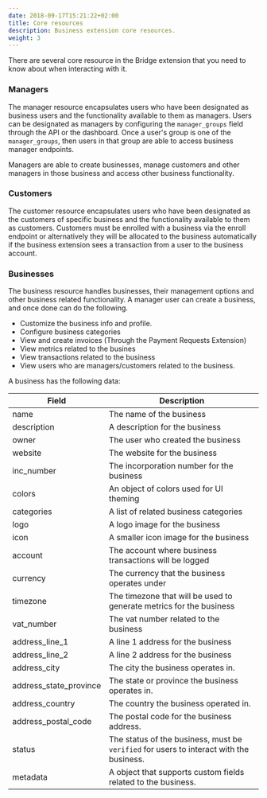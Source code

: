 ```yaml
---
date: 2018-09-17T15:21:22+02:00
title: Core resources
description: Business extension core resources.
weight: 3
---
```


There are several core resource in the Bridge extension that you need to know about when interacting with it.

### Managers

The manager resource encapsulates users who have been designated as business users and the functionality available to them as managers. Users can be designated as managers by configuring the `manager_groups` field through the API or the dashboard. Once a user's group is one of the `manager_groups`, then users in that group are able to access business manager endpoints.

Managers are able to create businesses, manage customers and other managers in those business and access other business functionality.


### Customers

The customer resource encapsulates users who have been designated as the customers of specific business and the functionality available to them as customers. Customers must be enrolled with a business via the enroll endpoint or alternatively they will be allocated to the business automatically if the business extension sees a transaction from a user to the business account.


### Businesses

The business resource handles businesses, their management options and other business related functionality. A manager user can create a business, and once done can do the following.

- Customize the business info and profile.
- Configure business categories
- View and create invoices (Through the Payment Requests Extension)
- View metrics related to the busines
- View transactions related to the business
- View users who are managers/customers related to the business.

A business has the following data:

Field | Description
--- | ---
name |  The name of the business
description | A description for the business
owner | The user who created the business
website | The website for the business
inc_number | The incorporation number for the business
colors | An object of colors used for UI theming
categories | A list of related business categories
logo | A logo image for the business
icon | A smaller icon image for the business
account | The account where business transactions will be logged
currency | The currency that the business operates under
timezone | The timezone that will be used to generate metrics for the business
vat_number | The vat number related to the business
address_line_1 | A line 1 address for the business
address_line_2 | A line 2 address for the business
address_city | The city the business operates in.
address_state_province | The state or province the business operates in.
address_country | The country the business operated in.
address_postal_code | The postal code for the business address.
status | The status of the business, must be `verified` for users to interact with the business.
metadata | A object that supports custom fields related to the business.
